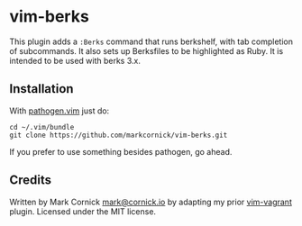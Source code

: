 # vim-berks

This plugin adds a `:Berks` command that runs berkshelf, with tab
completion of subcommands. It also sets up Berksfiles to be highlighted
as Ruby. It is intended to be used with berks 3.x.

## Installation

With [pathogen.vim](https://github.com/tpope/vim-pathogen) just do:

    cd ~/.vim/bundle
    git clone https://github.com/markcornick/vim-berks.git

If you prefer to use something besides pathogen, go ahead.

## Credits

Written by Mark Cornick <mark@cornick.io> by adapting my prior
[vim-vagrant](https://github.com/markcornick/vim-vagrant) plugin. Licensed
under the MIT license.
